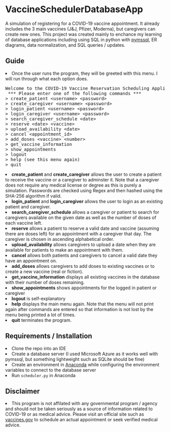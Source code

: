 # VaccineSchedulerDatabaseApp

A simulation of registering for a COVID-19 vaccine appointment. It already includes the 3 main vaccines (J&J, Pfizer, Moderna), but caregivers can create new ones. This project was created mainly to enchance my learning of database applications including using SQL in python with <a href="https://pythonhosted.org/pymssql/index.html">pymssql</a>, ER diagrams, data normalization, and SQL queries / updates.

<h2> Guide </h2>
<li> Once the user runs the program, they will be greeted with this menu. I will run through what each option does.
<pre>
Welcome to the COVID-19 Vaccine Reservation Scheduling Application!
 *** Please enter one of the following commands ***
> create_patient &ltusername> &ltpassword>
> create_caregiver &ltusername> &ltpassword>
> login_patient &ltusername> &ltpassword>
> login_caregiver &ltusername> &ltpassword>
> search_caregiver_schedule &ltdate>
> reserve &ltdate> &ltvaccine>
> upload_availability &ltdate>
> cancel &ltappointment_id>
> add_doses &ltvaccine> &ltnumber>
> get_vaccine_information
> show_appointments
> logout
> help (see this menu again)
> quit
</pre>

 <li><b>create_patient</b> and <b>create_caregiver</b> allows the user to create a patient to receive the vaccine or a caregiver to adminster it. Note that a caregiver does not require any medical license or degree as this is purely a simulation. Passwords are checked using Regex and then hashed using the SHA-256 algorithm if valid. 
 
 <li><b>login_patient</b> and <b>login_caregiver</b> allows the user to login as an existing patient and caregiver.
 
 <li><b>search_caregiver_schedule</b> allows a caregiver or patient to search for caregivers available on the given date as well as the number of doses of each vaccine left.

 <li><b>reserve</b> allows a patient to reserve a valid date and vaccine (assuming there are doses left) for an appointment with a caregiver that day. The caregiver is chosen in ascending alphabetical order. 
 
 <li><b>upload_availability</b> allows caregivers to upload a date when they are available for patients to make an appointment with them.
 
 <li><b>cancel</b> allows both patients and caregivers to cancel a valid date they have an appointment on.
 
 <li><b>add_doses</b> allows caregivers to add doses to existing vaccines or to create a new vaccine (real or fiction).
 
 <li><b>get_vaccine_information</b> displays all existing vaccines in the database with their number of doses remaining.
 
 <li><b>show_appointments</b> shows appointments for the logged in patient or caregiver
 
 <li><b>logout</b> is self-explanatory
 
 <li><b>help</b> displays the main menu again. Note that the menu will not print again after commands are entered so that information is not lost by the menu being printed a lot of times.
 
 <li><b>quit</b> terminates the program.
 
 <h2>Requirements / Installation</h2>
 <li>Clone the repo into an IDE
 <li>Create a database server (I used Microsoft Azure as it works well with pymssql, but something lightweight such as SQLite should be fine)
 <li>Create an environment in <a href="https://www.anaconda.com/">Anaconda</a> while configuring the environment variables to connect to the database server
 <li>Run <code>scheduler.py</code> in Anaconda

<h2>Disclaimer</h2>
<li> This program is not affilated with any governmental program / agency and should not be taken seriously as a source of information related to COVID-19 or as medical advice. Please visit an official site such as <a href="https://www.vaccines.gov/">vaccines.gov</a> to schedule an actual appointment or seek verified medical advice.
